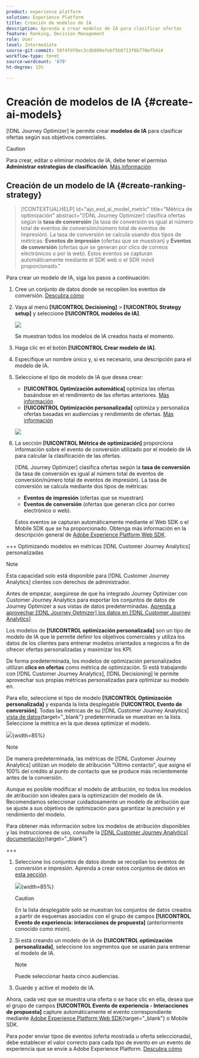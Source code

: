 ```yaml
---
product: experience platform
solution: Experience Platform
title: Creación de modelos de IA
description: Aprenda a crear modelos de IA para clasificar ofertas
feature: Ranking, Decision Management
role: User
level: Intermediate
source-git-commit: 58f4fdf8ec3cdb609efebf5b8713f6b770ef5414
workflow-type: tm+mt
source-wordcount: '679'
ht-degree: 15%

---
```


# Creación de modelos de IA {#create-ai-models}

[!DNL Journey Optimizer] le permite crear **modelos de IA** para clasificar ofertas según sus objetivos comerciales.

>[!CAUTION]
>
>Para crear, editar o eliminar modelos de IA, debe tener el permiso **Administrar estrategias de clasificación**. [Más información](../../administration/high-low-permissions.md#manage-ranking-strategies)

## Creación de un modelo de IA {#create-ranking-strategy}

>[!CONTEXTUALHELP]
>id="ajo_exd_ai_model_metric"
>title="Métrica de optimización"
>abstract="[!DNL Journey Optimizer] clasifica ofertas según la **tasa de conversión** (la tasa de conversión es igual al número total de eventos de conversión/número total de eventos de impresión). La tasa de conversión se calcula usando dos tipos de métricas: **Eventos de impresión** (ofertas que se muestran) y **Eventos de conversión** (ofertas que se generan por clics de correos electrónicos o por la web). Estos eventos se capturan automáticamente mediante el SDK web o el SDK móvil proporcionado."

Para crear un modelo de IA, siga los pasos a continuación:

1. Cree un conjunto de datos donde se recopilen los eventos de conversión. [Descubra cómo](../data-collection/create-dataset.md)

1. Vaya al menú **[!UICONTROL Decisioning]** > **[!UICONTROL Strategy setup]** y seleccione **[!UICONTROL modelos de IA]**.

   ![](../assets/ai-model-list.png)

   Se muestran todos los modelos de IA creados hasta el momento.

1. Haga clic en el botón **[!UICONTROL Crear modelo de IA]**.

1. Especifique un nombre único y, si es necesario, una descripción para el modelo de IA.

1. Seleccione el tipo de modelo de IA que desea crear:

   * **[!UICONTROL Optimización automática]** optimiza las ofertas basándose en el rendimiento de las ofertas anteriores. [Más información](auto-optimization-model.md)
   * **[!UICONTROL Optimización personalizada]** optimiza y personaliza ofertas basadas en audiencias y rendimiento de ofertas. [Más información](personalized-optimization-model.md)

   ![](../assets/ai-model-types.png)

1. La sección **[!UICONTROL Métrica de optimización]** proporciona información sobre el evento de conversión utilizado por el modelo de IA para calcular la clasificación de las ofertas.

   [!DNL Journey Optimizer] clasifica ofertas según la **tasa de conversión** (la tasa de conversión es igual al número total de eventos de conversión/número total de eventos de impresión). La tasa de conversión se calcula mediante dos tipos de métricas:
   * **Eventos de impresión** (ofertas que se muestran)
   * **Eventos de conversión** (ofertas que generan clics por correo electrónico o web).

   Estos eventos se capturan automáticamente mediante el Web SDK o el Mobile SDK que se ha proporcionado. Obtenga más información en la descripción general de [Adobe Experience Platform Web SDK](https://experienceleague.adobe.com/docs/experience-platform/edge/home.html?lang=es).

+++ Optimizando modelos en métricas [!DNL Customer Journey Analytics] personalizadas

   >[!NOTE]
   >
   >Esta capacidad solo está disponible para [!DNL Customer Journey Analytics] clientes con derechos de administrador.
   >
   >Antes de empezar, asegúrese de que ha integrado Journey Optimizer con Customer Journey Analytics para exportar los conjuntos de datos de Journey Optimizer a sus vistas de datos predeterminadas. [Aprenda a aprovechar [!DNL Journey Optmizer] los datos en [!DNL Customer Journey Analytics]](../../reports/cja-ajo.md)

   Los modelos de **[!UICONTROL optimización personalizada]** son un tipo de modelo de IA que le permite definir los objetivos comerciales y utiliza los datos de los clientes para entrenar modelos orientados a negocios a fin de ofrecer ofertas personalizadas y maximizar los KPI.

   De forma predeterminada, los modelos de optimización personalizados utilizan **clics en ofertas** como métrica de optimización. Si está trabajando con [!DNL Customer Journey Analytics], [!DNL Decisioning] le permite aprovechar sus propias métricas personalizadas para optimizar su modelo en.

   Para ello, seleccione el tipo de modelo **[!UICONTROL Optimización personalizada]** y expanda la lista desplegable **[!UICONTROL Evento de conversión]**. Todas las métricas de su [!DNL Customer Journey Analytics] [vista de datos](https://experienceleague.adobe.com/es/docs/analytics-platform/using/cja-dataviews/data-views){target="_blank"} predeterminada se muestran en la lista. Seleccione la métrica en la que desea optimizar el modelo.

   ![](../assets/ai-model-custom-metrics.png){width=85%}

   >[!NOTE]
   >
   >De manera predeterminada, las métricas de [!DNL Customer Journey Analytics] utilizan un modelo de atribución &quot;Último contacto&quot;, que asigna el 100% del crédito al punto de contacto que se produce más recientemente antes de la conversión.
   >
   >Aunque es posible modificar el modelo de atribución, no todos los modelos de atribución son ideales para la optimización del modelo de IA. Recomendamos seleccionar cuidadosamente un modelo de atribución que se ajuste a sus objetivos de optimización para garantizar la precisión y el rendimiento del modelo.
   >
   >Para obtener más información sobre los modelos de atribución disponibles y las instrucciones de uso, consulte la [[!DNL Customer Journey Analytics] documentación](https://experienceleague.adobe.com/es/docs/analytics-platform/using/cja-dataviews/component-settings/attribution){target="_blank"}

+++

1. Seleccione los conjuntos de datos donde se recopilan los eventos de conversión e impresión. Aprenda a crear estos conjuntos de datos en [esta sección](../data-collection/create-dataset.md).

   ![](../assets/ai-model-datasets.png){width=85%}

   >[!CAUTION]
   >
   >En la lista desplegable solo se muestran los conjuntos de datos creados a partir de esquemas asociados con el grupo de campos **[!UICONTROL Evento de experiencia: interacciones de propuesta]** (anteriormente conocido como mixin).

1. Si está creando un modelo de IA de **[!UICONTROL optimización personalizada]**, seleccione los segmentos que se usarán para entrenar el modelo de IA.

   <!--➡️ [Discover this feature in video](#video)-->

   >[!NOTE]
   >
   >Puede seleccionar hasta cinco audiencias.

1. Guarde y active el modelo de IA.

<!--At this point, you must have:

* created the AI model,
* defined which type of event you want to capture - offer displayed (impression) and/or offer clicked (conversion),
* and in which dataset you want to collect the event data.-->

Ahora, cada vez que se muestra una oferta o se hace clic en ella, desea que el grupo de campos **[!UICONTROL Evento de experiencia - Interacciones de propuesta]** capture automáticamente el evento correspondiente mediante [Adobe Experience Platform Web SDK](https://experienceleague.adobe.com/docs/experience-platform/edge/web-sdk-faq.html?lang=es#what-is-adobe-experience-platform-web-sdk%3F){target="_blank"} o Mobile SDK.

Para poder enviar tipos de eventos (oferta mostrada u oferta seleccionada), debe establecer el valor correcto para cada tipo de evento en un evento de experiencia que se envíe a Adobe Experience Platform. [Descubra cómo](../data-collection/schema-requirement.md)

<!--
## How-to video {#video}

Learn how to create a personalized optimization model and how to apply it to a decision.

>[!VIDEO](https://video.tv.adobe.com/v/3419954?quality=12)-->
